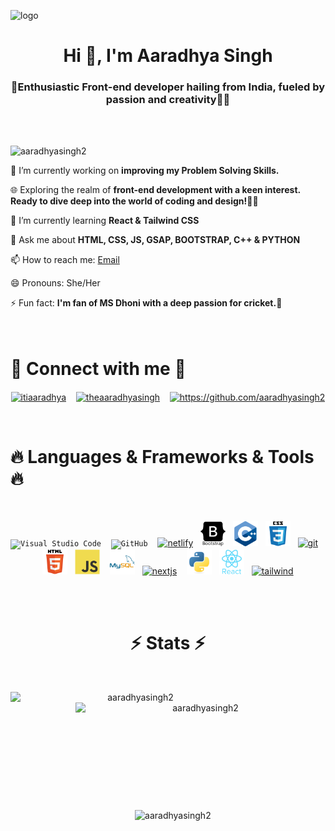 ![logo](https://camo.githubusercontent.com/48ec00ed4c84e771db4a1db90b56352923a8d644452a32b434d68e97006c9337/68747470733a2f2f63686b736b696c6c732e636f6d2f77702d636f6e74656e742f75706c6f6164732f323032302f30342f504e432d416e696d617465642d42616e6e6572732e676966)
<h1 align="center">Hi 👋, I'm Aaradhya Singh</h1>
<h3 align="center">🚀Enthusiastic Front-end developer hailing from India, fueled by passion and creativity👩‍💻</h3>
<br><br>
<p align="left"> <img src="https://komarev.com/ghpvc/?username=aaradhyasingh2&label=Profile%20views&color=0e75b6&style=flat" alt="aaradhyasingh2" width="200"/></p>

🔭 I’m currently working on **improving my Problem Solving Skills.**

🌐 Exploring the realm of **front-end development with a keen interest. Ready to dive deep into the world of coding and design!👨‍💻**

🌱 I’m currently learning **React & Tailwind CSS**

💬 Ask me about **HTML, CSS, JS, GSAP, BOOTSTRAP, C++ & PYTHON**

📫 How to reach me: <a href="mailto: aaradhyas438@gmail.com">Email</a>
  
😄 Pronouns: She/Her

⚡ Fun fact: **I'm fan of MS Dhoni with a deep passion for cricket.🏏**
<br><br><br>
<h1 align="left">📧 Connect with me 📧</h1>
<p align="center">
<a href="https://twitter.com/itiaaradhya" target="blank"><img align="center" src="https://raw.githubusercontent.com/rahuldkjain/github-profile-readme-generator/master/src/images/icons/Social/twitter.svg" alt="itiaaradhya" height="30" width="40" /></a>&nbsp;&nbsp;&nbsp;
<a href="https://linkedin.com/in/theaaradhyasingh" target="blank"><img align="center" src="https://raw.githubusercontent.com/rahuldkjain/github-profile-readme-generator/master/src/images/icons/Social/linked-in-alt.svg" alt="theaaradhyasingh" height="30" width="40" /></a>&nbsp;&nbsp;&nbsp;
<a href="https://github.com/aaradhyasingh2" target="_blank"><img src="https://encrypted-tbn0.gstatic.com/images?q=tbn:ANd9GcRrjM9papizTbbsCBFN17Zu2SLi5oNIpSq4WQ&usqp=CAU" alt="https://github.com/aaradhyasingh2" height="40" align="center"/></a>
</p>
<br/>
<h1 align="left">🔥 Languages & Frameworks & Tools 🔥</h1>
<br>
<p align="Center">
  <code><img title="Visual Studio Code" height="30" src="https://w7.pngwing.com/pngs/905/947/png-transparent-microsoft-visual-studio-code-alt-macos-bigsur-icon-thumbnail.png"></code>&nbsp;&nbsp;&nbsp;
   <code><img title="GitHub" height="30" src="https://encrypted-tbn0.gstatic.com/images?q=tbn:ANd9GcRrjM9papizTbbsCBFN17Zu2SLi5oNIpSq4WQ&usqp=CAU"></code>&nbsp;&nbsp;&nbsp;
<a href="https://netlify.org/" target="_blank"><img title="Netlify" src="https://camo.githubusercontent.com/92dde1e7c42c013a5fce4dfeee0843f06710bfd38a610885e33a273c7eca0d22/68747470733a2f2f696d672e736869656c64732e696f2f62616467652f4e65746c6966792d3030433742373f7374796c653d666f722d7468652d6261646765266c6f676f3d6e65746c696679266c6f676f436f6c6f723d7768697465" alt="netlify" width="45" height="30"/></a>&nbsp;&nbsp;&nbsp;<a href="https://getbootstrap.com" target="_blank" rel="noreferrer"><img title="Bootstrap" src="https://raw.githubusercontent.com/devicons/devicon/master/icons/bootstrap/bootstrap-plain-wordmark.svg" alt="bootstrap" width="40" height="40"/></a>&nbsp;&nbsp;&nbsp;<a href="https://www.w3schools.com/cpp/" target="_blank" rel="noreferrer"><img title="C++" src="https://raw.githubusercontent.com/devicons/devicon/master/icons/cplusplus/cplusplus-original.svg" alt="cplusplus" width="40" height="40"/></a>&nbsp;&nbsp;&nbsp;<a href="https://www.w3schools.com/css/" target="_blank" rel="noreferrer"><img title="CSS3" src="https://raw.githubusercontent.com/devicons/devicon/master/icons/css3/css3-original-wordmark.svg" alt="css3" width="40" height="40"/></a>&nbsp;&nbsp;&nbsp;<a href="https://git-scm.com/" target="_blank" rel="noreferrer"><img title="Git" src="https://www.vectorlogo.zone/logos/git-scm/git-scm-icon.svg" alt="git" width="40" height="40"/></a>&nbsp;&nbsp;&nbsp;<a href="https://www.w3.org/html/" target="_blank" rel="noreferrer"><img title="HTML5" src="https://raw.githubusercontent.com/devicons/devicon/master/icons/html5/html5-original-wordmark.svg" alt="html5" width="40" height="40"/></a>&nbsp;&nbsp;&nbsp;<a href="https://developer.mozilla.org/en-US/docs/Web/JavaScript" target="_blank" rel="noreferrer"><img title="Javascript" src="https://raw.githubusercontent.com/devicons/devicon/master/icons/javascript/javascript-original.svg" alt="javascript" width="40" height="40"/></a> &nbsp;&nbsp;&nbsp;<a href="https://www.mysql.com/" target="_blank" rel="noreferrer"><img title="MySQL" src="https://raw.githubusercontent.com/devicons/devicon/master/icons/mysql/mysql-original-wordmark.svg" alt="mysql" width="40" height="40"/></a>&nbsp;&nbsp;&nbsp;<a href="https://nextjs.org/" target="_blank" rel="noreferrer"><img title="NEXT.Js" src="https://encrypted-tbn0.gstatic.com/images?q=tbn:ANd9GcRpWGQY8HRa1vnJnyJhc5sFk2RrjzjFDWn74hdZOfi62m5gt9TjSaAqQHGtPL-YMUpRwA&usqp=CAU" alt="nextjs" width="60" height="40"/></a> &nbsp;&nbsp;&nbsp;<a href="https://www.python.org" target="_blank" rel="noreferrer"><img title="Python" src="https://raw.githubusercontent.com/devicons/devicon/master/icons/python/python-original.svg" alt="python" width="40" height="40"/></a>&nbsp;&nbsp;&nbsp;<a href="https://reactjs.org/" target="_blank" rel="noreferrer"><img title="React" src="https://raw.githubusercontent.com/devicons/devicon/master/icons/react/react-original-wordmark.svg" alt="react" width="40" height="40"/></a>&nbsp;&nbsp;&nbsp;<a href="https://tailwindcss.com/" target="_blank" rel="noreferrer"><img title="Tailwind CSS" src="https://www.vectorlogo.zone/logos/tailwindcss/tailwindcss-icon.svg" alt="tailwind" width="40" height="40"/></a></p>
<br/><br/>
<h1 align="center">⚡ Stats ⚡</h1>
<br>
  <div align="center">
<p align="center">
  <img align="left" width=400 src="https://github-readme-streak-stats.herokuapp.com/?user=aaradhyasingh2&" alt="aaradhyasingh2" />
<img align="right" width=400 src="https://github-readme-stats.vercel.app/api?username=aaradhyasingh2&show_icons=true&locale=en" alt="aaradhyasingh2" />
</div>
<br><br><br><br><br><br><br><br><br><br><br>
<div align="center">&nbsp;&nbsp;&nbsp;
<img width=350 align="center" src="https://github-readme-stats.vercel.app/api/top-langs?username=aaradhyasingh2&show_icons=true&locale=en&layout=compact" alt="aaradhyasingh2" />
  </div>
</p>
